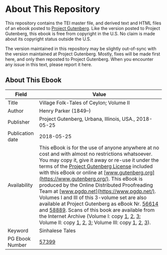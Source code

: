 # About This Repository

This repository contains the TEI master file, and derived text and HTML files of an ebook posted to [Project Gutenberg](https://www.gutenberg.org/). Like the version posted to Project Gutenberg, this ebook is free from copyright in the U.S. No claim is made about its copyright status outside the U.S.

The version maintained in this repository may be slightly out-of-sync with the version maintained at Project Gutenberg. Mostly, fixes will be made first here, and only then reposted to Project Gutenberg. When you encounter any issue in this text, please report it here.

## About This Ebook

| Field | Value |
| ----- | ----- |
| Title | Village Folk-Tales of Ceylon; Volume II |
| Author | Henry Parker (1849–) |
| Publisher | Project Gutenberg, Urbana, Illinois, USA., 2018-05-25 |
| Publication date | 2018-05-25 |
| Availability | This eBook is for the use of anyone anywhere at no cost and with almost no restrictions whatsoever. You may copy it, give it away or re-use it under the terms of the [Project Gutenberg License](https://www.gutenberg.org/license) included with this eBook or online at [www.gutenberg.org](https://www.gutenberg.org/). This eBook is produced by the Online Distributed Proofreading Team at [www.pgdp.net](https://www.pgdp.net/). Volumes I and III of this 3-volume set are also available at Project Gutenberg as eBook Nr. [56614](https://www.gutenberg.org/ebooks/56614) and [58889](https://www.gutenberg.org/ebooks/58889). Scans of this book are available from the Internet Archive (Volume I: copy [1](https://archive.org/details/cu31924070625805), [2](https://archive.org/details/VillageFolk-talesOfCeylonV.1), [3](https://archive.org/details/in.ernet.dli.2015.506872); Volume II: copy [1](https://archive.org/details/cu31924070625821), [2](https://archive.org/details/VillageFolk-talesOfCeylonV.2), [3](https://archive.org/details/in.ernet.dli.2015.506873); Volume III: copy [1](https://archive.org/details/cu31924070625813), [2](https://archive.org/details/VillageFolk-talesOfCeylonV.3), [3](https://archive.org/details/in.ernet.dli.2015.506874)). |
| Keyword | Sinhalese Tales |
| PG Ebook Number | [57399](https://www.gutenberg.org/ebooks/57399) |
